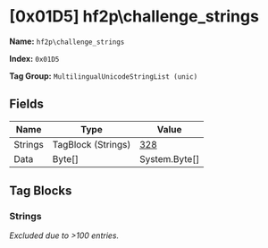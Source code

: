 # [0x01D5] hf2p\challenge_strings

**Name:** ```hf2p\challenge_strings```

**Index:** ```0x01D5```

**Tag Group:** ```MultilingualUnicodeStringList (unic)```

## Fields

Name	| Type	| Value
---	|---	|---	|
Strings	|TagBlock (Strings)	|[328](#strings)
Data	|Byte[]	|System.Byte[]


## Tag Blocks

### Strings

*Excluded due to >100 entries.*